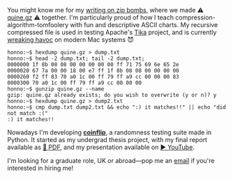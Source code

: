 You might know me for my [writing on zip bombs](https://blog.matthewbarber.io/2019/07/22/how-to-make-compressed-file-quines), where we made ⚠ [quine.gz](https://blog.matthewbarber.io/downloads/quine.gz) ⚠ together. I'm particularly proud of how I teach compression-algorithm-tomfoolery with fun and descriptive ASCII charts. My recursive compressed file is used in testing Apache's [Tika](https://tika.apache.org/) project, and is currently [wreaking havoc](https://twitter.com/_tallison/status/1245100964111159298) on modern Mac systems 😈

```console
honno:~$ hexdump quine.gz > dump.txt
honno:~$ head -2 dump.txt; tail -2 dump.txt;
0000000 1f 8b 08 08 00 00 00 00 00 ff 71 75 69 6e 65 2e
0000020 67 7a 00 00 18 00 e7 ff 1f 8b 08 08 00 00 00 00
0000260 f2 ff 83 70 a0 1c 00 ff 79 ff a9 cc 00 00 00 83
0000300 70 a0 1c 00 ff 79 ff a9 cc 00 00 00
honno:~$ gunzip quine.gz --name
gzip: quine.gz already exists; do you wish to overwrite (y or n)? y
honno:~$ hexdump quine.gz > dump2.txt
honno:~$ cmp dump.txt dump2.txt && echo ":) it matches!!" || echo "did not match :("
:) it matches!!
```

Nowadays I'm developing [**coinflip**](https://github.com/Honno/coinflip), a randomness testing suite made in Python. It started as my undergrad thesis project, with my final report available as [📜 PDF](https://raw.githubusercontent.com/Honno/coinflip/report/report.pdf), and my presentation available on [▶ YouTube](https://www.youtube.com/watch?v=0xrWG3Ki9Z8).

I'm looking for a graduate role, UK or abroad—pop me an [email](mailto:quitesimplymatt@gmail.com) if you're interested in hiring me!
